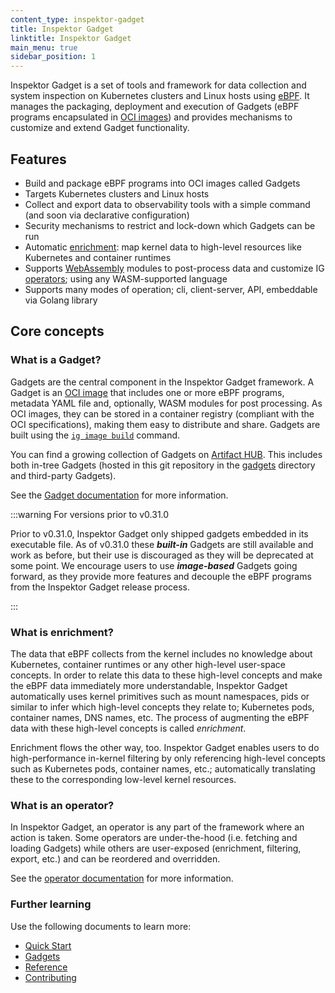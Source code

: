 ```yaml
---
content_type: inspektor-gadget
title: Inspektor Gadget
linktitle: Inspektor Gadget
main_menu: true
sidebar_position: 1
---
```


Inspektor Gadget is a set of tools and framework for data collection and system
inspection on Kubernetes clusters and Linux hosts using
[eBPF](https://ebpf.io/). It manages the packaging, deployment and execution of
Gadgets (eBPF programs encapsulated in [OCI
images](https://opencontainers.org/)) and provides mechanisms to customize and
extend Gadget functionality.

## Features

* Build and package eBPF programs into OCI images called Gadgets
* Targets Kubernetes clusters and Linux hosts
* Collect and export data to observability tools with a simple command (and soon via declarative configuration)
* Security mechanisms to restrict and lock-down which Gadgets can be run
* Automatic [enrichment](#what-is-enrichment): map kernel data to high-level resources like Kubernetes and container runtimes
* Supports [WebAssembly](https://webassembly.org/) modules to post-process data and customize IG [operators](#what-is-an-operator); using any WASM-supported language
* Supports many modes of operation; cli, client-server, API, embeddable via Golang library

## Core concepts

### What is a Gadget?

Gadgets are the central component in the Inspektor Gadget framework. A Gadget is
an [OCI image](https://opencontainers.org/) that includes one or more eBPF
programs, metadata YAML file and, optionally, WASM modules for post processing.
As OCI images, they can be stored in a container registry (compliant with the
OCI specifications), making them easy to distribute and share. Gadgets are built
using the [`ig image build`](./gadget-devel/building.md) command.

You can find a growing collection of Gadgets on [Artifact
HUB](https://artifacthub.io/packages/search?kind=22). This includes both in-tree
Gadgets (hosted in this git repository in the
[gadgets](https://github.com/inspektor-gadget/inspektor-gadget/tree/main/gadgets)
directory and third-party Gadgets).

See the [Gadget documentation](./gadgets/) for more information.

:::warning For versions prior to v0.31.0

Prior to v0.31.0, Inspektor Gadget only shipped gadgets embedded in its
executable file. As of v0.31.0 these ***built-in*** Gadgets are still available
and work as before, but their use is discouraged as they will be deprecated at
some point. We encourage users to use ***image-based*** Gadgets going forward,
as they provide more features and decouple the eBPF programs from the Inspektor
Gadget release process.

:::

### What is enrichment?

The data that eBPF collects from the kernel includes no knowledge about
Kubernetes, container runtimes or any other high-level user-space concepts. In
order to relate this data to these high-level concepts and make the eBPF data
immediately more understandable, Inspektor Gadget automatically uses kernel
primitives such as mount namespaces, pids or similar to infer which high-level
concepts they relate to; Kubernetes pods, container names, DNS names, etc. The
process of augmenting the eBPF data with these high-level concepts is called
*enrichment*.

Enrichment flows the other way, too. Inspektor Gadget enables users to do
high-performance in-kernel filtering by only referencing high-level concepts
such as Kubernetes pods, container names, etc.; automatically translating these
to the corresponding low-level kernel resources.

### What is an operator?

In Inspektor Gadget, an operator is any part of the framework where an action is
taken. Some operators are under-the-hood (i.e. fetching and loading Gadgets)
while others are user-exposed (enrichment, filtering, export, etc.) and can be
reordered and overridden.

See the [operator documentation](./reference/operators) for more information.

### Further learning

Use the following documents to learn more:

* [Quick Start](./quick-start.md)
* [Gadgets](./gadgets/)
* [Reference](./reference/)
* [Contributing](./devel/contributing.md)

